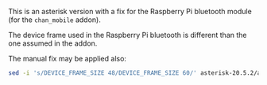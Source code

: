 This is an asterisk version with a fix for the Raspberry Pi bluetooth module (for the `chan_mobile` addon).

The device frame used in the Raspberry Pi bluetooth is different than the one assumed in the addon.

The manual fix may be applied also:

```sh
sed -i 's/DEVICE_FRAME_SIZE 48/DEVICE_FRAME_SIZE 60/' asterisk-20.5.2/addons/chan_mobile.c
```
